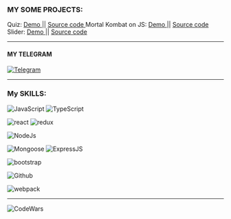 ### MY SOME PROJECTS:

Quiz: <a href="https://react-quize-fa158.web.app/" > Demo </a> || <a href="https://github.com/s2000promax/react-quiz" > Source code </a> 
Mortal Kombat on JS: <a href="https://s2000promax.github.io/MortalKombat/" > Demo </a> || <a href="https://github.com/s2000promax/MortalKombat" > Source code </a> 
Slider: <a href="https://s2000promax.github.io/slider-project/" > Demo </a> || <a href="https://github.com/s2000promax/slider-project" > Source code </a> 

---

#### MY TELEGRAM

[![Telegram](https://img.shields.io/badge/Telegram-111111?style=for-the-badge&logo=telegram)](https://t.me/webfulldev)

---

### My SKILLS:

![JavaScript](https://img.shields.io/badge/JavaScript-111111?style=for-the-badge&logo=JavaScript)
![TypeScript](https://img.shields.io/badge/TypeScript-111111?style=for-the-badge&logo=TypeScript)

![react](https://img.shields.io/badge/react-111111?style=for-the-badge&logo=React)
![redux](https://img.shields.io/badge/redux-111111?style=for-the-badge&logo=Redux)

![NodeJs](https://img.shields.io/badge/NodeJs-111111?style=for-the-badge&logo=Node.js)

![Mongoose](https://img.shields.io/badge/Mongoose-111111?style=for-the-badge&logo=MongoDB)
![ExpressJS](https://img.shields.io/badge/ExpressJS-111111?style=for-the-badge&logo=Express)

![bootstrap](https://img.shields.io/badge/bootstrap-111111?style=for-the-badge&logo=Bootstrap)

![Github](https://img.shields.io/badge/Github-111111?style=for-the-badge&logo=GitHub)

![webpack](https://img.shields.io/badge/webpack-111111?style=for-the-badge&logo=Webpack)


---

![CodeWars](https://www.codewars.com/users/s2000promax/badges/large)
